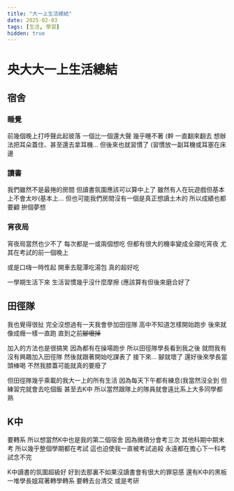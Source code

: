 ```yaml
---
title: "大一上生活總結"
date: 2025-02-03
tags: [生活, 學習]
hidden: true
---
```


# 央大大一上生活總結

## 宿舍

### 睡覺

前幾個晚上打呼聲此起彼落
一個比一個還大聲
幾乎睡不著 (幹
一直翻來翻去
想辦法把耳朵蓋住、甚至還去拿耳機...
但後來也就習慣了
(習慣放一副耳機或耳塞在床邊

### 讀書

我們雖然不是最捲的房間
但讀書氛圍應該可以算中上了
雖然有人在玩遊戲但基本上不會太吵(基本上...
但也可能我們房間沒有一個是真正想讀土木的
所以成績也都要顧
拚個夢想

### 宵夜局

宵夜局當然也少不了
每次都是一或兩個想吃
但都有很大的機率變成全寢吃宵夜
尤其在考試的前一個晚上

或是口嗨一時性起
開車去龍潭吃湯包
真的超好吃

一學期生活下來
生活習慣幾乎沒什麼摩擦
(應該算有但後來磨合好了

## 田徑隊

我也覺得很扯
完全沒想過有一天我會參加田徑隊
高中不知道怎樣開始跑步
後來就像成癮一樣一直跑
直到之前~~腳壞掉~~

加入的方法也是很搞笑
因為都有在操場跑步
所以田徑隊學長看到我之後
就問我有沒有興趣加入田徑隊
然後就跟著開始吃課表了
接下來...
腳就壞了
還好後來學長當頭棒喝
不然我膝蓋可能就真的要廢了

但田徑隊幾乎乘載的我大一上的所有生活
因為每天下午都有練息(我當然沒全到
但練習完就會去吃個飯
甚至去K中
所以當然跟隊上的隊員就會遠比系上大多同學都熟


## K中

要轉系
所以想當然K中也是我的第二個宿舍
因為微積分會考三次
其他科期中期末考
所以幾乎整個學期都在考試
這也迫使我一直被考試追殺
永遠都在擔心下一科考試念不完

K中讀書的氛圍超級好
好到去那裏不如果沒讀書會有很大的罪惡感
還有K中的黑板
一堆學長姐寫著轉學轉系
要轉去台清交
或是考研
